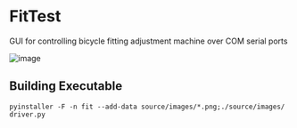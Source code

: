 # FitTest
GUI for controlling bicycle fitting adjustment machine over COM serial ports

![image](https://user-images.githubusercontent.com/40705003/147897495-0755ea0b-49ce-4a6f-b6d3-3bb5e7d7b9c1.png)

## Building Executable
```pyinstaller -F -n fit --add-data source/images/*.png;./source/images/ driver.py```
